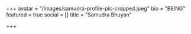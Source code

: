 +++
avatar = "/images/samudra-profile-pic-cropped.jpeg"
bio = "BEING"
featured = true
social = []
title = "Samudra Bhuyan"

+++
